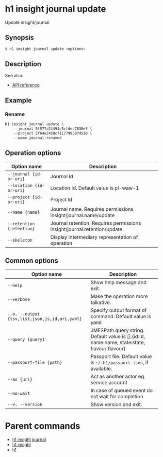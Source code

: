 
# h1 insight journal update

Update insight/journal

## Synopsis

```bash
$ h1 insight journal update <options>
```

## Description

See also:

* [API reference](https://api.hyperone.com/v2/docs#operation/insight_project_journal_update)

## Example


### Rename

```bash
h1 insight journal update \ 
	--journal 5f577a24494c5cfdec7830e5 \ 
	--project 5f64e2468c71177993874510 \ 
	--name journal-renamed
```

## Operation options

| Option name                   | Description                                                              |
| ----------------------------- | ------------------------------------------------------------------------ |
| ```--journal {id-or-uri}```   | Journal Id                                                               |
| ```--location {id-or-uri}```  | Location Id. Default value is pl-waw-1                                   |
| ```--project {id-or-uri}```   | Project Id                                                               |
| ```--name {name}```           | Journal name. Requires permissions insight/journal.name/update           |
| ```--retention {retention}``` | Journal retention. Requires permissions insight/journal.retention/update |
| ```--skeleton```              | Display intermediary representation of operation                         |

## Common options

| Option name                                        | Description                                                                                    |
| -------------------------------------------------- | ---------------------------------------------------------------------------------------------- |
| ```--help```                                       | Show help message and exit.                                                                    |
| ```--verbose```                                    | Make the operation more talkative.                                                             |
| ```--o, --output {tsv,list,json,js,id,uri,yaml}``` | Specify output format of command. Default value is yaml                                        |
| ```--query {query}```                              | JMESPath query string. Default value is [].\{id:id, name:name, state:state, flavour:flavour\}  |
| ```--passport-file {path}```                       | Passport file. Default value is ```~/.h1/passport.json```, if available.                       |
| ```--as {uri}```                                   | Act as another actor eg. service account                                                       |
| ```--no-wait```                                    | In case of queued event do not wait for completion                                             |
| ```--v, --version```                               | Show version and exit.                                                                         |

# Parent commands

* [h1 insight journal](./../README.md)
* [h1 insight](./../../README.md)
* [h1](./../../../README.md)
